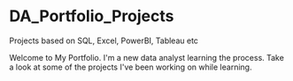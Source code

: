 # DA_Portfolio_Projects
Projects based on SQL, Excel, PowerBI, Tableau etc

Welcome to My Portfolio.
I'm a new data analyst learning the process.
Take a look at some of the projects I've been working on while learning.
